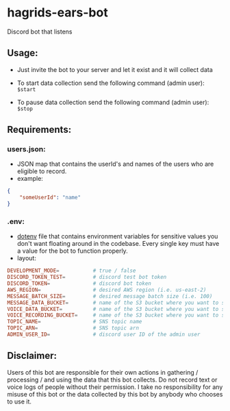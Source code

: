 # hagrids-ears-bot
Discord bot that listens

## Usage:
- Just invite the bot to your server and let it exist and it will collect data

- To start data collection send the following command (admin user): ```$start```

- To pause data collection send the following command (admin user): ```$stop```

## Requirements:

### **users.json:**
- JSON map  that contains the userId's and names of the users who are eligible to record.
- example:
```json
{
    "someUserId": "name"
}
```

### **.env:**
- [dotenv](https://www.npmjs.com/package/dotenv) file that contains environment variables for sensitive values you don't want floating around in the codebase. Every single key must have a value for the bot to function properly.
- layout:
```toml
DEVELOPMENT_MODE=           # true / false
DISCORD_TOKEN_TEST=         # discord test bot token
DISCORD_TOKEN=              # discord bot token
AWS_REGION=                 # desired AWS region (i.e. us-east-2)
MESSAGE_BATCH_SIZE=         # desired message batch size (i.e. 100)
MESSAGE_DATA_BUCKET=        # name of the S3 bucket where you want to store message data
VOICE_DATA_BUCKET=          # name of the S3 bucket where you want to store voice data
VOICE_RECORDING_BUCKET=     # name of the S3 bucket where you want to store voice recordings
TOPIC_NAME=                 # SNS topic name
TOPIC_ARN=                  # SNS topic arn
ADMIN_USER_ID=              # discord user ID of the admin user
```

## Disclaimer:
Users of this bot are responsible for their own actions in gathering / processing / and using the data that this bot collects. Do not record text or voice logs of people without their permission. I take no responsibility for any misuse of this bot or the data collected by this bot by anybody who chooses to use it.